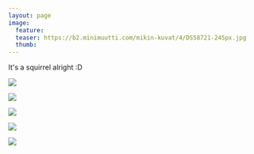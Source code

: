 ```yaml
---
layout: page
image:
  feature:
  teaser: https://b2.minimuutti.com/mikin-kuvat/4/DS58721-245px.jpg
  thumb:
---
```


It's a squirrel alright :D

![](https://b2.minimuutti.com/mikin-kuvat/4/DS58573-800px.jpg)

![](https://b2.minimuutti.com/mikin-kuvat/4/DS58603-800px.jpg)

![](https://b2.minimuutti.com/mikin-kuvat/4/DS58632-800px.jpg)

![](https://b2.minimuutti.com/mikin-kuvat/4/DS58743-800px.jpg)

![](https://b2.minimuutti.com/mikin-kuvat/4/DS58721-800px.jpg)